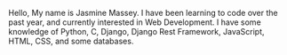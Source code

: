 Hello,
My name is Jasmine Massey.
I have been learning to code over the past year, and currently interested in Web Development. 
I have some knowledge of Python, C, Django, Django Rest Framework, JavaScript, HTML, CSS, and some databases.

